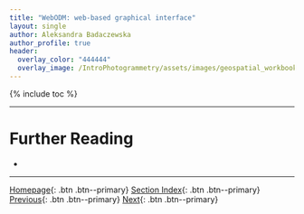 ```yaml
---
title: "WebODM: web-based graphical interface"
layout: single
author: Aleksandra Badaczewska
author_profile: true
header:
  overlay_color: "444444"
  overlay_image: /IntroPhotogrammetry/assets/images/geospatial_workbook_banner.png
---
```


{% include toc %}







___
# Further Reading
* []()


___

[Homepage](../index.md){: .btn  .btn--primary}
[Section Index](00-IntroPhotogrammetry-LandingPage){: .btn  .btn--primary}
[Previous](00-IntroODM){: .btn  .btn--primary}
[Next](){: .btn  .btn--primary}
